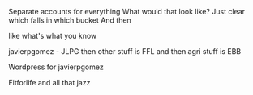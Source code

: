 Separate accounts for everything
What would that look like?
Just clear which falls in which bucket
And then

like what's what you know

javierpgomez - JLPG
then other stuff is FFL
and then agri stuff is EBB

Wordpress for javierpgomez

Fitforlife and all that jazz